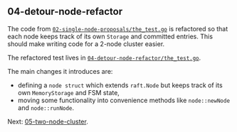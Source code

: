 ## 04-detour-node-refactor
The code from [`02-single-node-proposals/the_test.go`](https://github.com/zvold/using-etcd-io-raft/blob/main/src/02-single-node-proposals/the_test.go)  is refactored so that each node keeps track of its own `Storage` and committed entries. This should make writing code for a 2-node cluster easier.

The refactored test lives in [`04-detour-node-refactor/the_test.go`](https://github.com/zvold/using-etcd-io-raft/blob/main/src/04-detour-node-refactor/the_test.go).

The main changes it introduces are:
- defining a `node struct` which extends `raft.Node` but keeps track of its own `MemoryStorage` and FSM state,
- moving some functionality into convenience methods like `node::newNode` and `node::runNode`.

Next: [05-two-node-cluster](05-two-node-cluster).